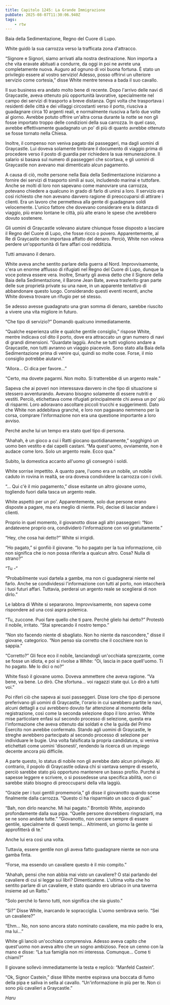 ```yaml
---
title: Capitolo 1245: La Grande Immigrazione
pubDate: 2025-08-07T11:30:06.940Z
tags:
    - rtw
---
```



Baia della Sedimentazione, Regno del Cuore di Lupo.


White guidò la sua carrozza verso la trafficata zona d'attracco.


“Signore e Signori, siamo arrivati alla nostra destinazione. Non importa a che vita eravate abituati a condurre, da oggi in poi ne avrete una completamente nuova. Auguro ad ognuno di voi buona fortuna. È stato un privilegio essere al vostro servizio! Adesso, posso offrirvi un ulteriore servizio come cortesia,” disse White mentre teneva a bada il suo cavallo.


Il suo business era andato molto bene di recente. Dopo l'arrivo delle navi di Graycastle, aveva ottenuto più opportunità lavorative, specialmente nel campo dei servizi di trasporto a breve distanza. Ogni volta che trasportava i residenti delle città e dei villaggi circostanti verso il porto, riusciva a guadagnare circa 10 argenti reali, e normalmente riusciva a farlo due volte al giorno. Avrebbe potuto offrire un'altra corsa durante la notte se non gli fosse importato troppo delle condizioni della sua carrozza. In quel caso, avrebbe effettivamente guadagnato un po' di più di quanto avrebbe ottenuto se fosse tornato nella Chiesa.


Inoltre, il compenso non veniva pagato dai passeggeri, ma dagli uomini di Graycastle. Lui doveva solamente timbrare il documento di viaggio prima di procedere verso il posto di guardia per richiedere la sua remunerazione. Il salario si basava sul numero di passeggeri che scortava, e gli uomini di Graycastle non avevano mai dimenticato alcun pagamento.


A causa di ciò, molte persone nella Baia della Sedimentazione iniziarono a fornire dei servizi di trasporto simili ai suoi, includendo marinai e tuttofare. Anche se molti di loro non sapevano come manovrare una carrozza, potevano chiedere a qualcuno in grado di farlo di unirsi a loro. Il servizio era così richiesto che non avevano davvero ragione di preoccuparsi di attirare i clienti. Era un lavoro che permetteva alla gente di guadagnare soldi velocemente. L'unico fattore che dovevano considerare era la distanza di viaggio, più erano lontane le città, più alte erano le spese che avrebbero dovuto sostenere.


Gli uomini di Graycastle volevano aiutare chiunque fosse disposto a lasciare il Regno del Cuore di Lupo, che fosse ricco o povero. Apparentemente, al Re di Graycastle non importava affatto del denaro. Perciò, White non voleva perdere un'opportunità di fare affari così redditizia.


Tutti amavano il denaro.


White aveva anche sentito parlare della guerra al Nord. Improvvisamente, c'era un enorme afflusso di rifugiati nel Regno del Cuore di Lupo, dunque la voce poteva essere vera. Inoltre, Smarty gli aveva detto che il Signore della Baia della Sedimentazione, il Barone Jean Bate, aveva trasferito gran parte delle sue proprietà private su una nave, in un apparente tentativo di abbandonare questo luogo. Considerando questi eventi recenti, anche White doveva trovare un rifugio per sé stesso.


Se adesso avesse guadagnato una gran somma di denaro, sarebbe riuscito a vivere una vita migliore in futuro.


“Che tipo di servizio?” Domandò qualcuno immediatamente.


“Qualche esperienza utile e qualche gentile consiglio,” rispose White, mentre indicava col dito il porto, dove era attraccato un gran numero di navi di grandi dimensioni. “Guardate laggiù. Anche se tutti vogliono andare a Graycastle, non tutti avranno un viaggio piacevole. Sono stato alla Baia della Sedimentazione prima di venire qui, quindi so molte cose. Forse, il mio consiglio potrebbe aiutarvi.”


“Allora... Ci dica per favore...”


“Certo, ma dovete pagarmi. Non molto. Si tratterebbe di un argento reale.”


Sapeva che ai poveri non interessava davvero in che tipo di situazione si stessero avventurando. Avevano bisogno solamente di essere nutriti e vestiti. Perciò, etichettava come rifugiati principalmente chi aveva un po' più di risparmi. Loro adoravano ascoltare piccoli trucchi e suggerimenti. Dato che White non addebitava granché, e loro non pagavano nemmeno per la corsa, comprare l'informazione non era una questione importante a loro avviso.


Perché anche lui un tempo era stato quel tipo di persona.


“Ahahah, è un gioco a cui i Ratti giocano quotidianamente,” sogghignò un uomo ben vestito e dai capelli castani. “Ma quest'uomo, ovviamente, non è audace come loro. Solo un argento reale. Ecco qua.”


Subito, la domestica accanto all'uomo gli consegnò i soldi.


White sorrise impettito. A quanto pare, l'uomo era un nobile, un nobile caduto in rovina in realtà, se ora doveva condividere la carrozza con i civili.


“... Qui c'è il mio pagamento,” disse esitante un altro giovane uomo, togliendo fuori dalla tasca un argento reale.


White aspettò per un po'. Apparentemente, solo due persone erano disposte a pagare, ma era meglio di niente. Poi, decise di lasciar andare i clienti.


Proprio in quel momento, il giovanotto disse agli altri passeggeri: “Non andatevene proprio ora, condividerò l'informazione con voi gratuitamente.”


“Hey, che cosa hai detto?” White si irrigidì.


“Ho pagato,” si gonfiò il giovane. “Io ho pagato per la tua informazione, ciò non significa che io non possa riferirla a qualcun altro. Cosa? Nulla di strano?”


“Tu -”


“Probabilmente vuoi dartela a gambe, ma non ci guadagnerai niente nel farlo. Anche se condividessi l'informazione con tutti al porto, non intaccherà i tuoi futuri affari. Tuttavia, perderai un argento reale se sceglierai di non dirlo.”


Le labbra di White si separarono. Improvvisamente, non sapeva come rispondere ad una così aspra polemica.


“Tu, zuccone. Puoi fare quello che ti pare. Perché glielo hai detto?” Protestò il nobile, irritato. “Stai sprecando il nostro tempo.”


“Non sto facendo niente di sbagliato. Non ho niente da nascondere,” disse il giovane, categorico. “Non penso sia corretto che il cocchiere non lo sappia.”


“Corretto?” Gli fece eco il nobile, lanciandogli un'occhiata sprezzante, come se fosse un idiota, e poi si rivolse a White: “Oi, lascia in pace quell'uomo. Ti ho pagato. Me lo dici o no?”


White fissò il giovane uomo. Doveva ammettere che aveva ragione. “Va bene, va bene. Lo dirò. Che sfortuna... voi ragazzi state qui. Lo dirò a tutti voi.”


Poi riferì ciò che sapeva ai suoi passeggeri. Disse loro che tipo di persone preferivano gli uomini di Graycastle, l'orario in cui sarebbero partite le navi, alcuni dettagli a cui avrebbero dovuto far attenzione al momento della registrazione, così come la seconda selezione dopo il loro arrivo. White mise particolare enfasi sul secondo processo di selezione, questa era l'informazione che aveva ottenuto dai soldati e che la guida del Primo Esercito non avrebbe confermato. Stando agli uomini di Graycastle, le streghe avrebbero partecipato al secondo processo di selezione per individuare le bugie. Una volta falsificata la propria candidatura, si veniva etichettati come uomini 'disonesti', rendendo la ricerca di un impiego decente ancora più difficile.


A parte questo, lo status di nobile non gli avrebbe dato alcun privilegio. Al contrario, il popolo di Graycastle odiava chi si vantava sempre di esserlo, perciò sarebbe stato più opportuno mantenere un basso profilo. Purché si sapesse leggere e scrivere, o si possedesse una specifica abilità, non ci sarebbe stato bisogno di preoccuparsi della vita laggiù.


“Grazie per i tuoi gentili promemoria,” gli disse il giovanotto quando scese finalmente dalla carrozza. “Questo ci ha risparmiato un sacco di guai.”


“Bah, non dirlo neanche. Mi hai pagato.” Brontolò White, aspirando profondamente dalla sua pipa. “Quelle persone dovrebbero ringraziarti, ma se ne sono andate tutte.” “Giovanotto, non cercare sempre di essere gentile, specialmente di questi tempi... Altrimenti, un giorno la gente si approfitterà di te.”


Anche lui era così una volta.


Tuttavia, essere gentile non gli aveva fatto guadagnare niente se non una gamba finta.


“Forse, ma essendo un cavaliere questo è il mio compito.”


“Ahahah, pensi che non abbia mai visto un cavaliere? O stai parlando del cavaliere di cui si legge sui libri? Dimenticatene. L'ultima volta che ho sentito parlare di un cavaliere, è stato quando ero ubriaco in una taverna insieme ad un Ratto.”


“Solo perché lo fanno tutti, non significa che sia giusto.”


“Sì?” Disse White, inarcando le sopracciglia. L'uomo sembrava serio. “Sei un cavaliere?”


“Ehm... No, non sono ancora stato nominato cavaliere, ma mio padre lo era, ma lui...”


White gli lanciò un'occhiata comprensiva. Adesso aveva capito che quest'uomo non aveva altro che un sogno ambizioso. Fece un cenno con la mano e disse: “La tua famiglia non mi interessa. Comunque... Come ti chiami?”


Il giovane sollevò immediatamente la testa e replicò: “Manfeld Castein”.


“Ok, Signor Castein,” disse White mentre espirava una boccata di fumo della pipa e saliva in sella al cavallo. “Un'informazione in più per te. Non ci sono più cavalieri a Graycastle.”


<em>Haru</em>
                                


                                



